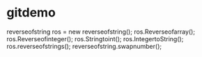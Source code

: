 # gitdemo

reverseofstring ros = new reverseofstring();
		ros.Reverseofarray();
		ros.Reverseofinteger();
		ros.Stringtoint();
		ros.IntegertoString();
		ros.reverseofstrings();
		reverseofstring.swapnumber();
		
